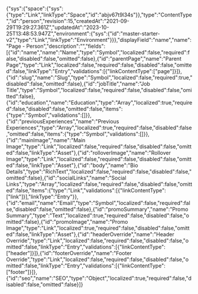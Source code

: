 {"sys":{"space":{"sys":{"type":"Link","linkType":"Space","id":"abjv67t9l34s"}},"type":"ContentType","id":"person","revision":15,"createdAt":"2021-09-29T19:29:27.361Z","updatedAt":"2023-10-25T13:48:53.947Z","environment":{"sys":{"id":"master-starter-v2","type":"Link","linkType":"Environment"}}},"displayField":"name","name":"Page - Person","description":"","fields":[{"id":"name","name":"Name","type":"Symbol","localized":false,"required":false,"disabled":false,"omitted":false},{"id":"parentPage","name":"Parent Page","type":"Link","localized":false,"required":false,"disabled":false,"omitted":false,"linkType":"Entry","validations":[{"linkContentType":["page"]}]},{"id":"slug","name":"Slug","type":"Symbol","localized":false,"required":true,"disabled":false,"omitted":false},{"id":"jobTitle","name":"Job Title","type":"Symbol","localized":false,"required":false,"disabled":false,"omitted":false},{"id":"education","name":"Education","type":"Array","localized":true,"required":false,"disabled":false,"omitted":false,"items":{"type":"Symbol","validations":[]}},{"id":"previousExperiences","name":"Previous Experiences","type":"Array","localized":true,"required":false,"disabled":false,"omitted":false,"items":{"type":"Symbol","validations":[]}},{"id":"mainImage","name":"Main Image","type":"Link","localized":false,"required":false,"disabled":false,"omitted":false,"linkType":"Asset"},{"id":"rolloverImage","name":"Rollover Image","type":"Link","localized":false,"required":false,"disabled":false,"omitted":false,"linkType":"Asset"},{"id":"body","name":"Bio Details","type":"RichText","localized":false,"required":false,"disabled":false,"omitted":false},{"id":"socialLinks","name":"Social Links","type":"Array","localized":false,"required":false,"disabled":false,"omitted":false,"items":{"type":"Link","validations":[{"linkContentType":["link"]}],"linkType":"Entry"}},{"id":"email","name":"Email","type":"Symbol","localized":false,"required":false,"disabled":false,"omitted":false},{"id":"promoSummary","name":"Promo Summary","type":"Text","localized":true,"required":false,"disabled":false,"omitted":false},{"id":"promoImage","name":"Promo Image","type":"Link","localized":true,"required":false,"disabled":false,"omitted":false,"linkType":"Asset"},{"id":"headerOverride","name":"Header Override","type":"Link","localized":false,"required":false,"disabled":false,"omitted":false,"linkType":"Entry","validations":[{"linkContentType":["header"]}]},{"id":"footerOverride","name":"Footer Override","type":"Link","localized":false,"required":false,"disabled":false,"omitted":false,"linkType":"Entry","validations":[{"linkContentType":["footer"]}]},{"id":"seo","name":"SEO","type":"Object","localized":true,"required":false,"disabled":false,"omitted":false}]}